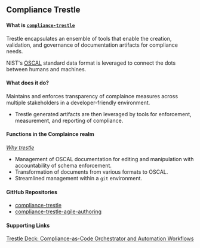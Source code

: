 ## Compliance Trestle

#### What is [`compliance-trestle`](https://oscal-compass.dev/compliance-trestle/latest/)

Trestle encapsulates an ensemble of tools that enable the creation, validation, and governance of documentation artifacts for compliance needs.

NIST's [OSCAL](https://pages.nist.gov/OSCAL/) standard data format is leveraged to connect the dots between humans and machines. 

#### What does it do?

Maintains and enforces transparency of complaince measures across multiple stakeholders in a developer-friendly environment. 
- Trestle generated artifacts are then leveraged by tools for enforcement, measurement, and reporting of compliance. 

#### Functions in the Complaince realm 

_[Why trestle](https://github.com/oscal-compass/compliance-trestle#why-trestle)_

- Management of OSCAL documentation for editing and manipulation with accountability of schema enforcement.
- Transformation of documents from various formats to OSCAL. 
- Streamlined management within a `git` environment.

#### GitHub Repositories

- [compliance-trestle](https://github.com/oscal-compass/compliance-trestle)
- [compliance-trestle-agile-authoring](https://github.com/oscal-compass/compliance-trestle-agile-authoring)

#### Supporting Links

[Trestle Deck: Compliance-as-Code Orchestrator and Automation Workflows](https://csrc.nist.gov/csrc/media/Presentations/2022/oscal-mini-workshop-2-ibm-s-trestle/IBM_Trestle.pdf)
